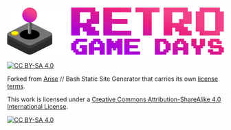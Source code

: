 ![Retro Game Days Logo](rgd.png "Retro Game Days Logo")

[![CC BY-SA 4.0][cc-by-sa-shield]][cc-by-sa]

Forked from [Arise](https://github.com/spectrasecure/arise) // Bash Static Site Generator that carries its own [license terms](LICENSE).

This work is licensed under a
[Creative Commons Attribution-ShareAlike 4.0 International License][cc-by-sa].

[![CC BY-SA 4.0][cc-by-sa-image]][cc-by-sa]

[cc-by-sa]: http://creativecommons.org/licenses/by-sa/4.0/
[cc-by-sa-image]: https://licensebuttons.net/l/by-sa/4.0/88x31.png
[cc-by-sa-shield]: https://img.shields.io/badge/License-CC%20BY--SA%204.0-lightgrey.svg
